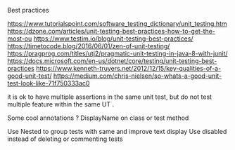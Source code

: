 
Best practices

https://www.tutorialspoint.com/software_testing_dictionary/unit_testing.htm
https://dzone.com/articles/unit-testing-best-practices-how-to-get-the-most-ou
https://www.testim.io/blog/unit-testing-best-practices/
https://timetocode.blog/2016/06/01/zen-of-unit-testing/
https://pragprog.com/titles/utj2/pragmatic-unit-testing-in-java-8-with-junit/
https://docs.microsoft.com/en-us/dotnet/core/testing/unit-testing-best-practices
https://www.kenneth-truyers.net/2012/12/15/key-qualities-of-a-good-unit-test/
https://medium.com/chris-nielsen/so-whats-a-good-unit-test-look-like-71f750333ac0


it is ok to have multiple assertions in the same unit test, but do not test multiple feature within the same UT .

Some cool annotations ?
DisplayName on class or test method

Use Nested to group tests with same and improve text display
Use disabled instead of deleting or commenting tests

